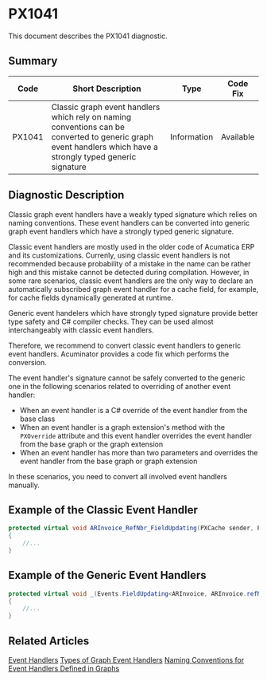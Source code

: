 # PX1041
This document describes the PX1041 diagnostic.

## Summary

| Code   | Short Description                                                                                                  | Type  | Code Fix  | 
| ------ | ------------------------------------------------------------------------------------------------------------------ | ----- | --------- | 
| PX1041 | Classic graph event handlers which rely on naming conventions can be converted to generic graph event handlers which have a strongly typed generic signature | Information | Available |

## Diagnostic Description
Classic graph event handlers have a weakly typed signature which relies on naming conventions. These event handlers can be converted into generic graph event handlers which have a strongly typed generic signature. 

Classic event handlers are mostly used in the older code of Acumatica ERP and its customizations. Currenly, using classic event handlers is not recommended because probability of a mistake in the name can be rather high and this mistake cannot be detected during compilation. However, in some rare scenarios, classic event handlers are the only way to declare an automatically subscribed graph event handler for a cache field, for example, for cache fields dynamically generated at runtime. 

Generic event handelers which have strongly typed signature provide better type safety and C# compiler checks. They can be used almost interchangeably with classic event handlers. 

Therefore, we recommend to convert classic event handlers to generic event handlers. Acuminator provides a code fix which performs the conversion.

The event handler's signature cannot be safely converted to the generic one in the following scenarios related to overriding of another event handler:
  - When an event handler is a C# override of the event handler from the base class
  - When an event handler is a graph extension's method with the `PXOverride` attribute and this event handler overrides the event handler from the base graph or the graph extension
  - When an event handler has more than two parameters and overrides the event handler from the base graph or graph extension

In these scenarios, you need to convert all involved event handlers manually.

## Example of the Classic Event Handler
```C#
protected virtual void ARInvoice_RefNbr_FieldUpdating(PXCache sender, PXFieldUpdatingEventArgs e)
{
    //...
}
```

## Example of the Generic Event Handlers

```C#
protected virtual void _(Events.FieldUpdating<ARInvoice, ARInvoice.refNbr> e) 
{
    //...
}
```

## Related Articles
[Event Handlers](https://help.acumatica.com/Help?ScreenId=ShowWiki&pageid=914dbe80-719b-4f1c-8630-4519ffdefc44)
[Types of Graph Event Handlers](https://help.acumatica.com/Help?ScreenId=ShowWiki&pageid=94d73d75-d469-4a86-8b47-99cf305cc592)
[Naming Conventions for Event Handlers Defined in Graphs](https://help.acumatica.com/Help?ScreenId=ShowWiki&pageid=b6ff1ff7-5bf6-4ce2-a164-7d1cc7baecd5)

